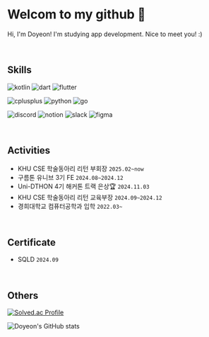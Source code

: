 # Welcom to my github 👐
Hi, I'm Doyeon! I'm studying app development. Nice to meet you! :)

<br>

## Skills
![kotlin](https://img.shields.io/badge/kotlin-7F52FF.svg?&style=for-the-badge&logo=kotlin&logoColor=white)
![dart](https://img.shields.io/badge/dart-0175C2.svg?&style=for-the-badge&logo=dart&logoColor=white)
![flutter](https://img.shields.io/badge/flutter-02569B.svg?&style=for-the-badge&logo=flutter&logoColor=white)

![cplusplus](https://img.shields.io/badge/C++-00599C.svg?&style=for-the-badge&logo=cplusplus&logoColor=white)
![python](https://img.shields.io/badge/python-3776AB.svg?&style=for-the-badge&logo=python&logoColor=white)
![go](https://img.shields.io/badge/go-00ADD8.svg?&style=for-the-badge&logo=go&logoColor=white)

![discord](https://img.shields.io/badge/discord-5865F2.svg?&style=for-the-badge&logo=discord&logoColor=white)
![notion](https://img.shields.io/badge/notion-000000.svg?&style=for-the-badge&logo=notion&logoColor=white)
![slack](https://img.shields.io/badge/slack-4A154B.svg?&style=for-the-badge&logo=slack&logoColor=white)
![figma](https://img.shields.io/badge/figma-F24E1E.svg?&style=for-the-badge&logo=figma&logoColor=white)

<br>

## Activities
- KHU CSE 학술동아리 리턴 부회장 `2025.02~now`
- 구름톤 유니브 3기 FE `2024.08~2024.12`
- Uni-DTHON 4기 해커톤 트랙 은상🏆 `2024.11.03`
- KHU CSE 학술동아리 리턴 교육부장 `2024.09~2024.12`
- 경희대학교 컴퓨터공학과 입학 `2022.03~`

<br>

## Certificate
- SQLD `2024.09`

<br>

## Others
[![Solved.ac Profile](http://mazassumnida.wtf/api/v2/generate_badge?boj=dodo03)](https://solved.ac/dodo03)

![Doyeon's GitHub stats](https://github-readme-stats.vercel.app/api?username=doyeon0307&show_icons=true&theme=github_dark)
